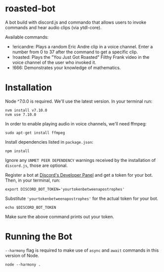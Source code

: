 # roasted-bot
A bot build with discord.js and commando that allows users to invoke commands and hear audio clips (via ytdl-core).

Available commands:

* !ericandre: Plays a random Eric Andre clip in a voice channel. Enter a number from 0 to 37 after the command to get a specific clip.
* !roasted: Plays the "You Just Got Roasted" Filthy Frank video in the voice channel of the user who invoked it.
* !666: Demonstrates your knowledge of mathematics.


# Installation

Node ^7.0.0 is required. We'll use the latest version. In your terminal run:

```
nvm install v7.10.0
nvm use 7.10.0
```

In order to enable playing audio in voice channels, we'll need ffmpeg:

```
sudo apt-get install ffmpeg
```

Install dependencies listed in `package.json`:

```
npm install
```
Ignore any `UNMET PEER DEPENDENCY` warnings received by the installation of `discord.js`, those are optional.

Register a bot at [Discord's Developer Panel](https://discordapp.com/developers/applications/me) and get a token for your bot.
Then, in your terminal, run:

```
export DISCORD_BOT_TOKEN='yourtokenbetweenapostrophes'
```

Substitute `'yourtokenbetweenapostrophes'` for the actual token for your bot.

```
echo $DISCORD_BOT_TOKEN
```

Make sure the above command prints out your token.

# Running the Bot

`--harmony` flag is required to make use of `async` and `await` commands in this version of Node.

```
node --harmony .
```


